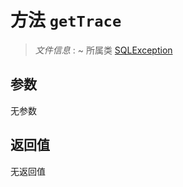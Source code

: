 # 方法 `getTrace`

> *文件信息* : ~
> 所属类 [SQLException](../SQLException.md)




## 参数


无参数


## 返回值

无返回值
